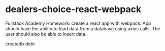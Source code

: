 # dealers-choice-react-webpack
Fullstack Academy Homework: create a react app with webpack. App should have the ability to load data from a database using axios calls. The user should also be able to insert data.

createdb debt

